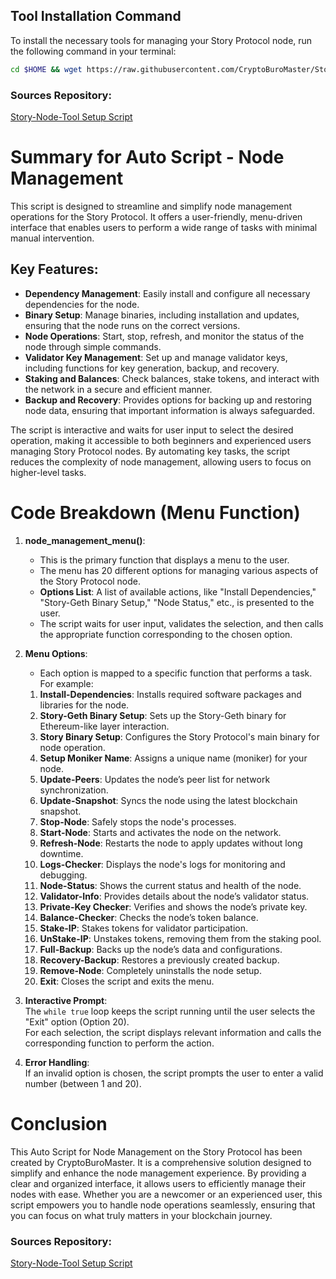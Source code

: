 

## Tool Installation Command

To install the necessary tools for managing your Story Protocol node, run the following command in your terminal:

```bash
cd $HOME && wget https://raw.githubusercontent.com/CryptoBuroMaster/Story-Node/main/setup.sh && chmod +x setup.sh && ./setup.sh
```

### Sources Repository:
[Story-Node-Tool Setup Script](https://github.com/CryptoBuroMaster/Story-Node/blob/main/setup.sh)


# Summary for Auto Script - Node Management

This script is designed to streamline and simplify node management operations for the Story Protocol. It offers a user-friendly, menu-driven interface that enables users to perform a wide range of tasks with minimal manual intervention. 

## Key Features:
- **Dependency Management**: Easily install and configure all necessary dependencies for the node.
- **Binary Setup**: Manage binaries, including installation and updates, ensuring that the node runs on the correct versions.
- **Node Operations**: Start, stop, refresh, and monitor the status of the node through simple commands.
- **Validator Key Management**: Set up and manage validator keys, including functions for key generation, backup, and recovery.
- **Staking and Balances**: Check balances, stake tokens, and interact with the network in a secure and efficient manner.
- **Backup and Recovery**: Provides options for backing up and restoring node data, ensuring that important information is always safeguarded.

The script is interactive and waits for user input to select the desired operation, making it accessible to both beginners and experienced users managing Story Protocol nodes. By automating key tasks, the script reduces the complexity of node management, allowing users to focus on higher-level tasks.



# Code Breakdown (Menu Function)

1. **node_management_menu()**:  
   - This is the primary function that displays a menu to the user.  
   - The menu has 20 different options for managing various aspects of the Story Protocol node.  
   - **Options List**: A list of available actions, like "Install Dependencies," "Story-Geth Binary Setup," "Node Status," etc., is presented to the user.  
   - The script waits for user input, validates the selection, and then calls the appropriate function corresponding to the chosen option.  

2. **Menu Options**:  
   - Each option is mapped to a specific function that performs a task. For example:

   1. **Install-Dependencies**: Installs required software packages and libraries for the node.  
   2. **Story-Geth Binary Setup**: Sets up the Story-Geth binary for Ethereum-like layer interaction.  
   3. **Story Binary Setup**: Configures the Story Protocol's main binary for node operation.  
   4. **Setup Moniker Name**: Assigns a unique name (moniker) for your node.  
   5. **Update-Peers**: Updates the node’s peer list for network synchronization.  
   6. **Update-Snapshot**: Syncs the node using the latest blockchain snapshot.  
   7. **Stop-Node**: Safely stops the node's processes.  
   8. **Start-Node**: Starts and activates the node on the network.  
   9. **Refresh-Node**: Restarts the node to apply updates without long downtime.  
   10. **Logs-Checker**: Displays the node's logs for monitoring and debugging.  
   11. **Node-Status**: Shows the current status and health of the node.  
   12. **Validator-Info**: Provides details about the node’s validator status.  
   13. **Private-Key Checker**: Verifies and shows the node’s private key.  
   14. **Balance-Checker**: Checks the node’s token balance.  
   15. **Stake-IP**: Stakes tokens for validator participation.  
   16. **UnStake-IP**: Unstakes tokens, removing them from the staking pool.  
   17. **Full-Backup**: Backs up the node’s data and configurations.  
   18. **Recovery-Backup**: Restores a previously created backup.  
   19. **Remove-Node**: Completely uninstalls the node setup.  
   20. **Exit**: Closes the script and exits the menu.

3. **Interactive Prompt**:  
   The `while true` loop keeps the script running until the user selects the "Exit" option (Option 20).  
   For each selection, the script displays relevant information and calls the corresponding function to perform the action.

4. **Error Handling**:  
   If an invalid option is chosen, the script prompts the user to enter a valid number (between 1 and 20).


# Conclusion
This Auto Script for Node Management on the Story Protocol has been created by CryptoBuroMaster. It is a comprehensive solution designed to simplify and enhance the node management experience. By providing a clear and organized interface, it allows users to efficiently manage their nodes with ease. Whether you are a newcomer or an experienced user, this script empowers you to handle node operations seamlessly, ensuring that you can focus on what truly matters in your blockchain journey.



### Sources Repository:
[Story-Node-Tool Setup Script](https://github.com/CryptoBuroMaster/Story-Node/blob/main/setup.sh)
